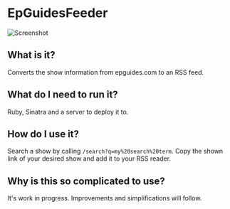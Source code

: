 EpGuidesFeeder
==============
![Screenshot](http://phylor.github.io/EpGuidesFeeder/img/screenshot.png)

What is it?
--------------
Converts the show information from epguides.com to an RSS feed.

What do I need to run it?
---------------------------------
Ruby, Sinatra and a server to deploy it to.

How do I use it?
----------------------
Search a show by calling `/search?q=my%20search%20term`. Copy the shown link of your desired show and add it to your RSS reader.

Why is this so complicated to use?
-----------------------------------------------
It's work in progress. Improvements and simplifications will follow.
